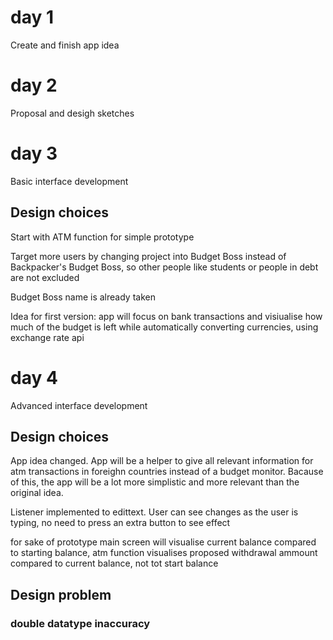 # day 1

Create and finish app idea

# day 2

Proposal and desigh sketches

# day 3

Basic interface development

## Design choices

Start with ATM function for simple prototype

Target more users by changing project into Budget Boss instead of Backpacker's Budget Boss, so other people like students or people in debt are not excluded

Budget Boss name is already taken

Idea for first version: app will focus on bank transactions and visiualise how much of the budget is left while automatically converting currencies, using exchange rate api

# day 4

Advanced interface development

## Design choices

App idea changed. App will be a helper to give all relevant information for atm transactions in foreighn countries instead of a budget monitor. Bacause of this, the app will be a lot more simplistic and more relevant than the original idea.

Listener implemented to edittext. User can see changes as the user is typing, no need to press an extra button to see effect

for sake of prototype main screen will visualise current balance compared to starting balance, atm function visualises proposed withdrawal ammount compared to current balance, not tot start balance

## Design problem

### double datatype inaccuracy
